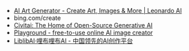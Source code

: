 - [AI Art Generator - Create Art, Images & More | Leonardo AI](https://leonardo.ai/)
- bing.com/create
- [Civitai: The Home of Open-Source Generative AI](https://civitai.com/)
- [Playground - free-to-use online AI image creator](https://playgroundai.com/)
- [LiblibAI·哩布哩布AI - 中国领先的AI创作平台](https://www.liblib.art/)